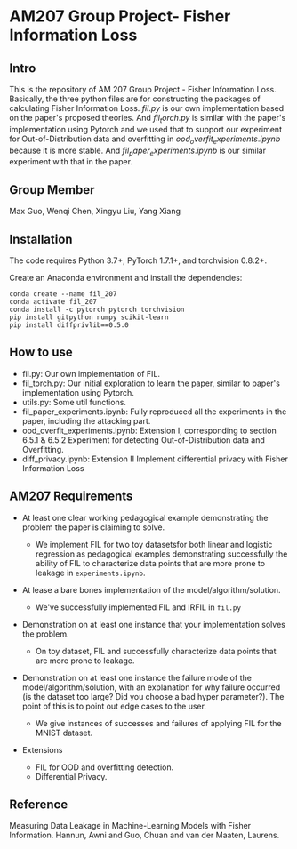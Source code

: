 # AM207 Group Project- Fisher Information Loss


## Intro
This is the repository of AM 207 Group Project - Fisher Information Loss. Basically, the three python files are for constructing the packages
of calculating Fisher Information Loss. $fil.py$ is our own implementation based on the paper's proposed theories. And $fil_torch.py$ is similar 
with the paper's implementation using Pytorch and we used that to support our experiment for Out-of-Distribution data and overfitting in 
$ood_overfit_experiments.ipynb$ because it is more stable. And $fil_paper_experiments.ipynb$ is our similar experiment with that in the paper.

## Group Member
Max Guo, Wenqi Chen, Xingyu Liu, Yang Xiang

## Installation

The code requires Python 3.7+, PyTorch 1.7.1+, and torchvision 0.8.2+.

Create an Anaconda environment and install the dependencies:

    conda create --name fil_207
    conda activate fil_207
    conda install -c pytorch pytorch torchvision
    pip install gitpython numpy scikit-learn
    pip install diffprivlib==0.5.0


## How to use
- fil.py: Our own implementation of FIL.
- fil_torch.py: Our initial exploration to learn the paper, similar to paper's implementation using Pytorch.
- utils.py: Some util functions.
- fil_paper_experiments.ipynb: Fully reproduced all the experiments in the paper, including the attacking part.
- ood_overfit_experiments.ipynb: Extension I, corresponding to section 6.5.1 & 6.5.2
    Experiment for detecting Out-of-Distribution data and Overfitting.  
- diff_privacy.ipynb: Extension II
    Implement differential privacy with Fisher Information Loss 


## AM207 Requirements
- At least one clear working pedagogical example demonstrating the problem the paper is claiming to solve.
    - We implement FIL for two toy datasetsfor both linear and logistic regression as pedagogical examples demonstrating successfully the ability of FIL to characterize data points that are more prone to leakage in `experiments.ipynb`.

- At lease a bare bones implementation of the model/algorithm/solution.
    - We've successfully implemented FIL and IRFIL in `fil.py` 

- Demonstration on at least one instance that your implementation solves the problem.
    - On toy dataset, FIL and successfully characterize data points that are more prone to leakage.

- Demonstration on at least one instance the failure mode of the model/algorithm/solution, with an explanation for why failure occurred (is the dataset too large? Did you choose a bad hyper parameter?). The point of this is to point out edge cases to the user.
    - We give instances of successes and failures of applying FIL for the MNIST dataset.

- Extensions
    - FIL for OOD and overfitting detection.
    - Differential Privacy.

## Reference

Measuring Data Leakage in Machine-Learning Models with Fisher Information. Hannun, Awni and Guo, Chuan and van der Maaten, Laurens.
